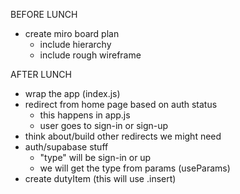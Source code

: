 BEFORE LUNCH

- create miro board plan
  - include hierarchy
  - include rough wireframe

AFTER LUNCH

- wrap the app (index.js)
- redirect from home page based on auth status
  - this happens in app.js
  - user goes to sign-in or sign-up
- think about/build other redirects we might need
- auth/supabase stuff
  - "type" will be sign-in or up
  - we will get the type from params (useParams)
- create dutyItem (this will use .insert)
